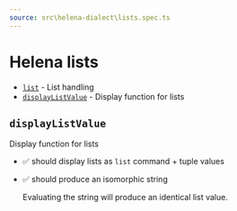```yaml
---
source: src\helena-dialect\lists.spec.ts
---
```

# Helena lists

- [`list`](../../pages/helena-dialect/commands/list.md) - List handling
- [`displayListValue`](#displaylistvalue) - Display function for lists


## <a id="displaylistvalue"></a>`displayListValue`

Display function for lists

- ✅ should display lists as `list` command + tuple values
- ✅ should produce an isomorphic string

  Evaluating the string will produce an identical list value.


